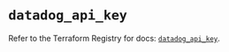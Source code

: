# `datadog_api_key`

Refer to the Terraform Registry for docs: [`datadog_api_key`](https://registry.terraform.io/providers/datadog/datadog/3.66.0/docs/resources/api_key).
